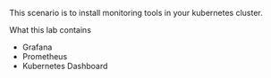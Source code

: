 This scenario is to install monitoring tools in your kubernetes cluster. 

What this lab contains
- Grafana
- Prometheus
- Kubernetes Dashboard